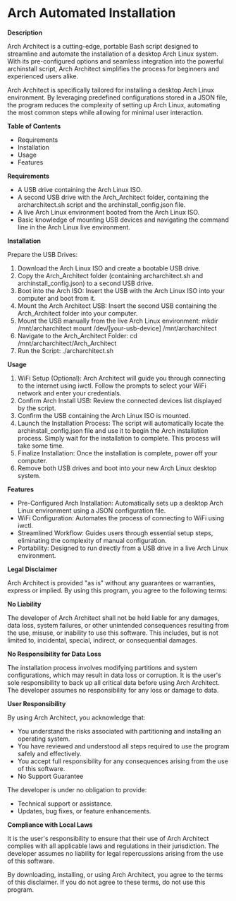 # Arch Automated Installation

**Description**

Arch Architect is a cutting-edge, portable Bash script designed to streamline and automate the installation of a desktop Arch Linux system. With its pre-configured options and seamless integration into the powerful archinstall script, Arch Architect simplifies the process for beginners and experienced users alike.

Arch Architect is specifically tailored for installing a desktop Arch Linux environment. By leveraging predefined configurations stored in a JSON file, the program reduces the complexity of setting up Arch Linux, automating the most common steps while allowing for minimal user interaction.

**Table of Contents**

- Requirements
- Installation
- Usage
- Features

**Requirements**

- A USB drive containing the Arch Linux ISO.
- A second USB drive with the Arch_Architect folder, containing the archarchitect.sh script and the archinstall_config.json file.
- A live Arch Linux environment booted from the Arch Linux ISO.
- Basic knowledge of mounting USB devices and navigating the command line in the Arch Linux live environment.

**Installation**

Prepare the USB Drives:

1. Download the Arch Linux ISO and create a bootable USB drive.
2. Copy the Arch_Architect folder (containing archarchitect.sh and archinstall_config.json) to a second USB drive.
3. Boot into the Arch ISO: Insert the USB with the Arch Linux ISO into your computer and boot from it.
5. Mount the Arch Architect USB: Insert the second USB containing the Arch_Architect folder into your computer.
6. Mount the USB manually from the live Arch Linux environment: mkdir /mnt/archarchitect
mount /dev/[your-usb-device] /mnt/archarchitect
7. Navigate to the Arch_Architect Folder: cd /mnt/archarchitect/Arch_Architect
8. Run the Script: ./archarchitect.sh

**Usage**

1. WiFi Setup (Optional): Arch Architect will guide you through connecting to the internet using iwctl. Follow the prompts to select your WiFi network and enter your credentials.
2. Confirm Arch Install USB: Review the connected devices list displayed by the script.
3. Confirm the USB containing the Arch Linux ISO is mounted.
4. Launch the Installation Process: The script will automatically locate the archinstall_config.json file and use it to begin the Arch installation process. Simply wait for the installation to complete. This process will take some time.
5. Finalize Installation: Once the installation is complete, power off your computer.
6. Remove both USB drives and boot into your new Arch Linux desktop system.

**Features**

- Pre-Configured Arch Installation: Automatically sets up a desktop Arch Linux environment using a JSON configuration file.
- WiFi Configuration: Automates the process of connecting to WiFi using iwctl.
- Streamlined Workflow: Guides users through essential setup steps, eliminating the complexity of manual configuration.
- Portability: Designed to run directly from a USB drive in a live Arch Linux environment.

**Legal Disclaimer**

Arch Architect is provided "as is" without any guarantees or warranties, express or implied. By using this program, you agree to the following terms:

**No Liability**

The developer of Arch Architect shall not be held liable for any damages, data loss, system failures, or other unintended consequences resulting from the use, misuse, or inability to use this software. This includes, but is not limited to, incidental, special, indirect, or consequential damages.

**No Responsibility for Data Loss**

The installation process involves modifying partitions and system configurations, which may result in data loss or corruption. It is the user's sole responsibility to back up all critical data before using Arch Architect. The developer assumes no responsibility for any loss or damage to data.

**User Responsibility**

By using Arch Architect, you acknowledge that:

- You understand the risks associated with partitioning and installing an operating system.
- You have reviewed and understood all steps required to use the program safely and effectively.
- You accept full responsibility for any consequences arising from the use of this software.
- No Support Guarantee

The developer is under no obligation to provide:

- Technical support or assistance.
- Updates, bug fixes, or feature enhancements.

**Compliance with Local Laws**

It is the user's responsibility to ensure that their use of Arch Architect complies with all applicable laws and regulations in their jurisdiction. The developer assumes no liability for legal repercussions arising from the use of this software.

By downloading, installing, or using Arch Architect, you agree to the terms of this disclaimer. If you do not agree to these terms, do not use this program.
